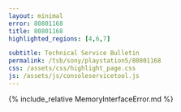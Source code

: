 ```yaml
---
layout: minimal
error: 80801168
title: 80801168
highlighted_regions: [4,6,7]

subtitle: Technical Service Bulletin
permalink: /tsb/sony/playstation5/80801168
css: /assets/css/highlight_page.css
js: /assets/js/consoleservicetool.js
---
```


{% include_relative MemoryInterfaceError.md %}
